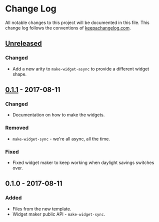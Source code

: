 # Change Log
All notable changes to this project will be documented in this file. This change log follows the conventions of [keepachangelog.com](http://keepachangelog.com/).

## [Unreleased]
### Changed
- Add a new arity to `make-widget-async` to provide a different widget shape.

## [0.1.1] - 2017-08-11
### Changed
- Documentation on how to make the widgets.

### Removed
- `make-widget-sync` - we're all async, all the time.

### Fixed
- Fixed widget maker to keep working when daylight savings switches over.

## 0.1.0 - 2017-08-11
### Added
- Files from the new template.
- Widget maker public API - `make-widget-sync`.

[Unreleased]: https://github.com/your-name/highloadcup/compare/0.1.1...HEAD
[0.1.1]: https://github.com/your-name/highloadcup/compare/0.1.0...0.1.1
